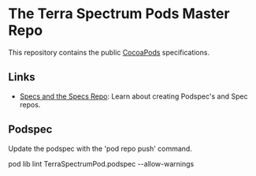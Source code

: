 # The Terra Spectrum Pods Master Repo
This repository contains the public [CocoaPods](https://github.com/CocoaPods/CocoaPods) specifications.

## Links

- [Specs and the Specs Repo](http://guides.cocoapods.org/making/specs-and-specs-repo.html): Learn about creating Podspec's and Spec repos.

## Podspec
Update the podspec with the 'pod repo push' command.

pod lib lint TerraSpectrumPod.podspec --allow-warnings
